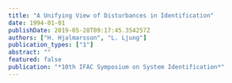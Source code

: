 ```yaml
---
title: "A Unifying View of Disturbances in Identification"
date: 1994-01-01
publishDate: 2019-05-28T09:17:45.354257Z
authors: ["H. Hjalmarsson", "L. Ljung"]
publication_types: ["1"]
abstract: ""
featured: false
publication: "*10th IFAC Symposium on System Identification*"
---
```


